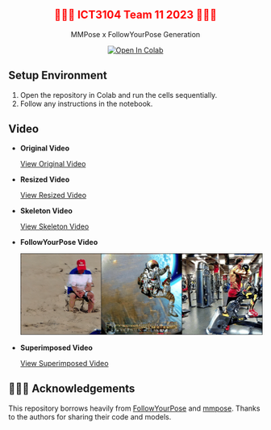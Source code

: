 <div align="center">
  <h2 style="color: red;">🕺🕺🕺 ICT3104 Team 11 2023 💃💃💃</h2>
  <p>MMPose x FollowYourPose Generation</p>

  [![Open In Colab](https://colab.research.google.com/assets/colab-badge.svg)](https://colab.research.google.com/drive/1FwO37JNRebyhkJXEobVCkkv7jG7NtK5w#scrollTo=DiUxpjzkkiKM)
</div>

## Setup Environment

1. Open the repository in Colab and run the cells sequentially.
2. Follow any instructions in the notebook.

## Video

- **Original Video**
  
  [View Original Video](https://github.com/brucewzj99/ict3104-team11-2023/blob/main/data/input_vid/charades1/charades_video3.mp4)

- **Resized Video**
  
  [View Resized Video](https://github.com/brucewzj99/ict3104-team11-2023/blob/main/data/resize_vid/charades_video3_resize.mp4)

- **Skeleton Video**
  
  [View Skeleton Video](https://github.com/brucewzj99/ict3104-team11-2023/blob/main/data/skele_vid/charades_video3_resize_skeleton.mp4)

- **FollowYourPose Video**
  
  ![FollowYourPose Video](https://github.com/brucewzj99/ict3104-team11-2023/blob/main/data/output_gif/charades_video3_combined.gif)

- **Superimposed Video**
  
  [View Superimposed Video](https://github.com/brucewzj99/ict3104-team11-2023/blob/main/data/output_gif/charades_video3_superimpose_trump.mp4)

## 👯👯👯 Acknowledgements

This repository borrows heavily from [FollowYourPose](https://github.com/mayuelala/FollowYourPose) and [mmpose](https://github.com/open-mmlab/mmpose). Thanks to the authors for sharing their code and models.
